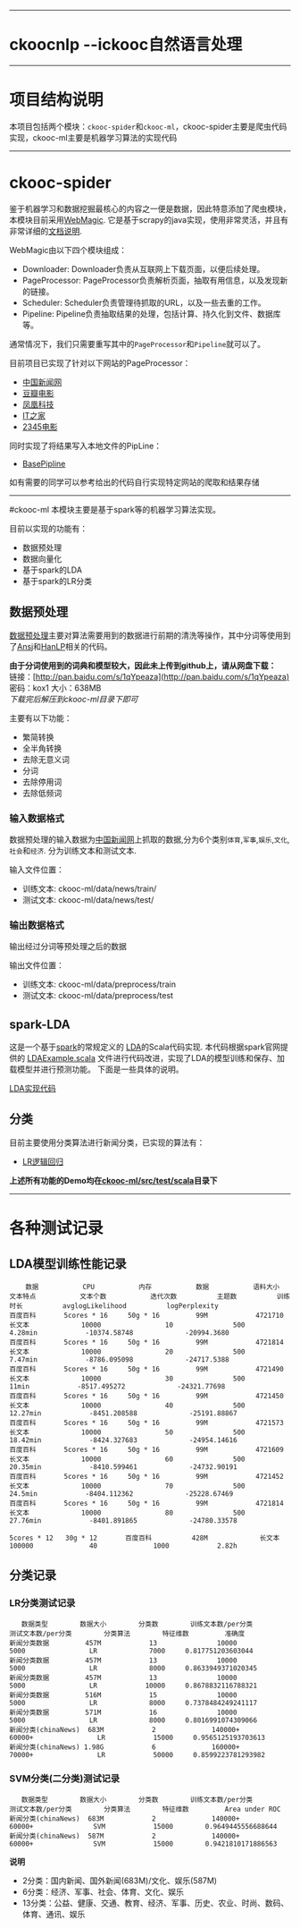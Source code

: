 ***********************************************************************
# ckoocnlp --ickooc自然语言处理


***********************************************************************
# 项目结构说明
本项目包括两个模块：`ckooc-spider`和`ckooc-ml`，ckooc-spider主要是爬虫代码实现，ckooc-ml主要是机器学习算法的实现代码

---
# ckooc-spider
鉴于机器学习和数据挖掘最核心的内容之一便是数据，因此特意添加了爬虫模块，本模块目前采用[WebMagic](https://github.com/code4craft/webmagic). 它是基于scrapy的java实现，使用非常灵活，并且有非常详细的[文档说明](http://webmagic.io/docs/zh/).

WebMagic由以下四个模块组成：<br>
>
* Downloader: Downloader负责从互联网上下载页面，以便后续处理。
* PageProcessor: PageProcessor负责解析页面，抽取有用信息，以及发现新的链接。
* Scheduler: Scheduler负责管理待抓取的URL，以及一些去重的工作。
* Pipeline: Pipeline负责抽取结果的处理，包括计算、持久化到文件、数据库等。

通常情况下，我们只需要重写其中的`PageProcessor`和`Pipeline`就可以了。<br>

目前项目已实现了针对以下网站的PageProcessor：
>
* [中国新闻网](https://github.com/yhao2014/CkoocNLP/blob/master/ckooc-spider/src/main/java/webmagic/processors/ChinaNewsProcessor.java)
* [豆瓣电影](https://github.com/yhao2014/CkoocNLP/blob/master/ckooc-spider/src/main/java/webmagic/processors/DoubanMovieProcessor.java)
* [凤凰科技](https://github.com/yhao2014/CkoocNLP/blob/master/ckooc-spider/src/main/java/webmagic/processors/FHInternetProcessor.java)
* [IT之家](https://github.com/yhao2014/CkoocNLP/blob/master/ckooc-spider/src/main/java/webmagic/processors/ITHomeProcessor.java)
* [2345电影](https://github.com/yhao2014/CkoocNLP/blob/master/ckooc-spider/src/main/java/webmagic/processors/Movie2345Processor.java)

同时实现了将结果写入本地文件的PipLine：
>
* [BasePipline](https://github.com/yhao2014/CkoocNLP/blob/master/ckooc-spider/src/main/java/webmagic/piplines/BasePipline.java)

如有需要的同学可以参考给出的代码自行实现特定网站的爬取和结果存储

---
#ckooc-ml
本模块主要是基于spark等的机器学习算法实现。<br>

目前以实现的功能有：
>
* 数据预处理
* 数据向量化
* 基于spark的LDA
* 基于spark的LR分类


## 数据预处理
[数据预处理](https://github.com/yhao2014/CkoocNLP/blob/master/ckooc-ml/src/main/scala/nlp/preprocess/nlp.PreProcessUtils.scala)主要对算法需要用到的数据进行前期的清洗等操作，其中分词等使用到了[Ansj](https://github.com/ansjsun/ansj_seg)和[HanLP](https://github.com/hankcs/HanLP)相关的代码。

**由于分词使用到的词典和模型较大，因此未上传到github上，请从网盘下载：**<br>
链接：[http://pan.baidu.com/s/1qYpeaza](http://pan.baidu.com/s/1qYpeaza) 密码：kox1 大小：638MB<br>
*下载完后解压到ckooc-ml目录下即可*

主要有以下功能：
>
* 繁简转换
* 全半角转换
* 去除无意义词
* 分词
* 去除停用词
* 去除低频词

### 输入数据格式
数据预处理的输入数据为[中国新闻网](http://www.chinanews.com/)上抓取的数据,分为6个类别`体育`,`军事`,`娱乐`,`文化`,`社会`和`经济`. 分为训练文本和测试文本.

输入文件位置：
* 训练文本: ckooc-ml/data/news/train/
* 测试文本: ckooc-ml/data/news/test/

### 输出数据格式
输出经过分词等预处理之后的数据<br>

输出文件位置：
* 训练文本: ckooc-ml/data/preprocess/train
* 测试文本: ckooc-ml/data/preprocess/test


## spark-LDA
这是一个基于[spark](http://spark.apache.org/)的常规定义的
[LDA](https://en.wikipedia.org/wiki/Latent_Dirichlet_allocation)的Scala代码实现.
本代码根据spark官网提供的
[LDAExample.scala](https://github.com/apache/spark/blob/master/examples/src/main/scala/org/apache/spark/examples/mllib/LDAExample.scala)
文件进行代码改进，实现了LDA的模型训练和保存、加载模型并进行预测功能。
下面是一些具体的说明。

[LDA实现代码](https://github.com/yhao2014/CkoocNLP/blob/master/ckooc-ml/src/main/scala/ml/clustering/lda/LDAUtils.scala)


## 分类
目前主要使用分类算法进行新闻分类，已实现的算法有：
>
* [LR逻辑回归](https://github.com/yhao2014/CkoocNLP/tree/master/ckooc-ml/src/main/scala/ml/classification/LRClassifyUtils.scala)



**上述所有功能的Demo均在[ckooc-ml/src/test/scala](https://github.com/yhao2014/CkoocNLP/blob/master/ckooc-ml/src/test/scala)目录下**

---
# 各种测试记录
## LDA模型训练性能记录

        数据           CPU           内存           数据           语料大小           文本特点           文本个数           迭代次数          主题数          训练时长          avglogLikelihood          logPerplexity
    百度百科       5cores * 16     50g * 16         99M            4721710             长文本             10000                10               500            4.28min            -10374.58748             -20994.3680
    百度百科       5cores * 16     50g * 16         99M            4721814             长文本             10000                20               500            7.47min            -8786.095098             -24717.5388
    百度百科       5cores * 16     50g * 16         99M            4721490             长文本             10000                30               500              11min            -8517.495272             -24321.77698
    百度百科       5cores * 16     50g * 16         99M            4721450             长文本             10000                40               500           12.27min            -8451.208588             -25191.88867
    百度百科       5cores * 16     50g * 16         99M            4721573             长文本             10000                50               500           18.42min            -8424.327683             -24954.14616
    百度百科       5cores * 16     50g * 16         99M            4721609             长文本             10000                60               500           20.35min            -8410.599461             -24732.90191
    百度百科       5cores * 16     50g * 16         99M            4721452             长文本             10000                70               500            24.5min            -8404.112362             -25228.67469
    百度百科       5cores * 16     50g * 16         99M            4721814             长文本             10000                80               500           27.76min            -8401.891865             -24780.33578

    5cores * 12   30g * 12       百度百科          428M             长文本            100000              40              1000            2.82h


## 分类记录
### LR分类测试记录
       数据类型        数据大小        分类数        训练文本数/per分类        测试文本数/per分类        分类算法        特征维数         准确度
    新闻分类数据         457M            13               10000                     5000                LR             7000     0.817751203603044
    新闻分类数据         457M            13               10000                     5000                LR             8000     0.8633949371020345
    新闻分类数据         457M            13               10000                     5000                LR            10000     0.8678832116788321
    新闻分类数据         516M            15               10000                     5000                LR             8000     0.7378484249241117
    新闻分类数据         571M            16               10000                     5000                LR             8000     0.8016991074309066
    新闻分类(chinaNews)  683M            2              140000+                   60000+                LR            15000     0.9565125193703613
    新闻分类(chinaNews) 1.98G            6              160000+                   70000+                LR            50000     0.8599223781293982

### SVM分类(二分类)测试记录
       数据类型        数据大小        分类数        训练文本数/per分类        测试文本数/per分类        分类算法        特征维数         Area under ROC
    新闻分类(chinaNews)  683M            2              140000+                   60000+               SVM            15000        0.9649445556688644
    新闻分类(chinaNews)  587M            2              140000+                   60000+               SVM            15000        0.9421810171886563


**说明**
>
* 2分类：国内新闻、国外新闻(683M)/文化、娱乐(587M)
* 6分类：经济、军事、社会、体育、文化、娱乐
* 13分类：公益、健康、交通、教育、经济、军事、历史、农业、时尚、数码、体育、通讯、娱乐